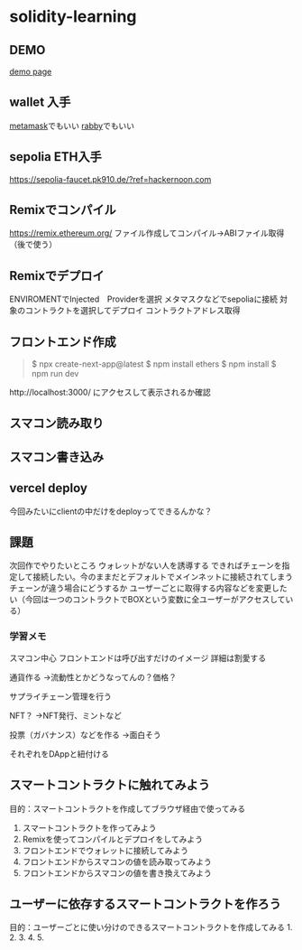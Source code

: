 # solidity-learning

## DEMO
[demo page](https://first-dapp-eosin.vercel.app/)

## wallet 入手
[metamask](https://chrome.google.com/webstore/detail/nkbihfbeogaeaoehlefnkodbefgpgknn)でもいい
[rabby](https://chrome.google.com/webstore/detail/acmacodkjbdgmoleebolmdjonilkdbch)でもいい

## sepolia ETH入手
https://sepolia-faucet.pk910.de/?ref=hackernoon.com

## Remixでコンパイル
https://remix.ethereum.org/
ファイル作成してコンパイル→ABIファイル取得
（後で使う）

## Remixでデプロイ
ENVIROMENTでInjected　Providerを選択
メタマスクなどでsepoliaに接続
対象のコントラクトを選択してデプロイ
コントラクトアドレス取得

## フロントエンド作成
>$ npx create-next-app@latest
>$ npm install ethers
>$ npm install
>$ npm run dev

http://localhost:3000/ にアクセスして表示されるか確認

## スマコン読み取り

## スマコン書き込み


## vercel deploy
今回みたいにclientの中だけをdeployってできるんかな？

## 課題
次回作でやりたいところ
ウォレットがない人を誘導する
できればチェーンを指定して接続したい。今のままだとデフォルトでメインネットに接続されてしまう
チェーンが違う場合にどうするか
ユーザーごとに取得する内容などを変更したい（今回は一つのコントラクトでBOXという変数に全ユーザーがアクセスしている）

### 学習メモ
スマコン中心
フロントエンドは呼び出すだけのイメージ
詳細は割愛する

通貨作る
→流動性とかどうなってんの？価格？

サプライチェーン管理を行う

NFT？
→NFT発行、ミントなど

投票（ガバナンス）などを作る
→面白そう

それぞれをDAppと紐付ける

## スマートコントラクトに触れてみよう
目的：スマートコントラクトを作成してブラウザ経由で使ってみる
1. スマートコントラクトを作ってみよう
2. Remixを使ってコンパイルとデプロイをしてみよう
3. フロントエンドでウォレットに接続してみよう
4. フロントエンドからスマコンの値を読み取ってみよう
5. フロントエンドからスマコンの値を書き換えてみよう

## ユーザーに依存するスマートコントラクトを作ろう
目的：ユーザーごとに使い分けのできるスマートコントラクトを作成してみる
1. 
2. 
3. 
4. 
5. 



